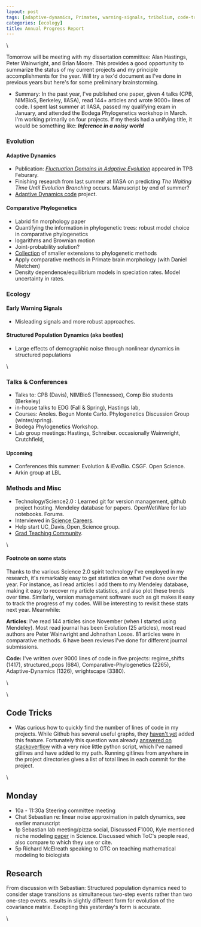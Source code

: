 ```yaml
---
layout: post
tags: [adaptive-dynamics, Primates, warning-signals, tribolium, code-tricks]
categories: [ecology]
title: Annual Progress Report
---
```







 





\




Tomorrow will be meeting with my dissertation committee: Alan Hastings,
Peter Wainwright, and Brian Moore. This provides a good opportunity to
summarize the status of my current projects and my principle
accomplishments for the year. Will try a tex'd document as I've done in
previous years but here's for some preliminary brainstorming.

-   Summary: In the past year, I've published one paper, given 4 talks
    (CPB, NIMBioS, Berkeley, IIASA), read 144+ articles and wrote 9000+
    lines of code. I spent last summer at IIASA, passed my qualifying
    exam in January, and attended the Bodega Phylogenetics workshop in
    March. I'm working primarily on four projects. If my thesis had a
    unifying title, it would be something like: ***Inference in a noisy
    world***

### Evolution

#### Adaptive Dynamics

-   Publication: [*Fluctuation Domains in Adaptive
    Evolution*](http://hdl.handle.net/10.1016/j.tpb.2009.10.003 "doi:10.1016/j.tpb.2009.10.003")
    appeared in TPB Feburary.
-   Finishing research from last summer at IIASA on predicting *The
    Waiting Time Until Evolution Branching* occurs. Manuscript by end of
    summer?
-   [Adaptive Dynamics
    code](http://github.com/cboettig/AdaptiveDynamics "http://github.com/cboettig/AdaptiveDynamics")
    project.

#### Comparative Phylogenetics

-   Labrid fin morphology paper
-   Quantifying the information in phylogenetic trees: robust model
    choice in comparative phylogenetics
-   logarithms and Brownian motion
-   Joint-probability solution?
-   [Collection](http://phylogenetics.uservoice.com/forums/43843-general?lang=en&utm_campaign=Widgets&utm_content=tab-widget&utm_medium=widget&utm_source=phylogenetics.uservoice.com "http://phylogenetics.uservoice.com/forums/43843-general?lang=en&utm_campaign=Widgets&utm_content=tab-widget&utm_medium=widget&utm_source=phylogenetics.uservoice.com")
    of smaller extensions to phylogenetic methods
-   Apply comparative methods in Primate brain morphology (with Daniel
    Mietchen)
-   Density dependence/equilibrium models in speciation rates. Model
    uncertainty in rates.

### Ecology

#### Early Warning Signals

-   Misleading signals and more robust approaches.

#### Structured Population Dynamics (aka beetles)

-   Large effects of demographic noise through nonlinear dynamics in
    structured populations

\

### Talks & Conferences

-   Talks to: CPB (Davis), NIMBioS (Tennessee), Comp Bio students
    (Berkeley)
-   in-house talks to EDG (Fall & Spring), Hastings lab,
-   Courses: Anoles. Begun Monte Carlo. Phylogenetics Discussion Group
    (winter/spring).
-   Bodega Phylogenetics Workshop.
-   Lab group meetings: Hastings, Schreiber. occasionally Wainwright,
    Crutchfield,

#### Upcoming

-   Conferences this summer: Evolution & iEvoBio. CSGF. Open Science.
-   Arkin group at LBL

### Methods and Misc

-   Technology/Science2.0 : Learned git for version management, github
    project hosting. Mendeley database for papers. OpenWetWare for lab
    notebooks. Forums.
-   Interviewed in [Science
    Careers](http://sciencecareers.sciencemag.org/career_magazine/previous_issues/articles/2010_04_09/caredit.a1000036 "http://sciencecareers.sciencemag.org/career_magazine/previous_issues/articles/2010_04_09/caredit.a1000036").
-   Help start UC\_Davis\_Open\_Science group.
-   [Grad Teaching
    Community](http://gtc-blog.blogspot.com/ "http://gtc-blog.blogspot.com/").

\

#### Footnote on some stats

Thanks to the various Science 2.0 spirit technology I've employed in my
research, it's remarkably easy to get statistics on what I've done over
the year. For instance, as I read articles I add them to my Mendeley
database, making it easy to recover my article statistics, and also plot
these trends over time. Similarly, version management software such as
git makes it easy to track the progress of my codes. Will be interesting
to revisit these stats next year. Meanwhile:

**Articles**: I've read 144 articles since November (when I started
using Mendeley). Most read journal has been Evolution (25 articles),
most read authors are Peter Wainwright and Johnathan Losos. 81 articles
were in comparative methods. 6 have been reviews I've done for different
journal submissions.

**Code:** I've written over 9000 lines of code in five projects:
regime\_shifts (1417), structured\_pops (684), Comparative-Phylogenetics
(2265), Adaptive-Dynamics (1326), wrightscape (3380).

\

\

Code Tricks
-----------

-   Was curious how to quickly find the number of lines of code in my
    projects. While Github has several useful graphs, they [haven't
    yet](http://support.github.com/discussions/feature-requests/186-lines-of-code-graph "http://support.github.com/discussions/feature-requests/186-lines-of-code-graph")
    added this feature. Fortunately this question was already [answered
    on
    stackoverflow](http://stackoverflow.com/questions/23907/how-can-i-graph-the-lines-of-code-history-for-git-repo/2854506#2854506 "http://stackoverflow.com/questions/23907/how-can-i-graph-the-lines-of-code-history-for-git-repo/2854506#2854506")
    with a very nice little python script, which I've named gitlines and
    have added to my path. Running gitlines from anywhere in the project
    directories gives a list of total lines in each commit for the
    project.

\

Monday
------

-   10a - 11:30a Steering committee meeting
-   Chat Sebastian re: linear noise approximation in patch dynamics, see
    earlier manuscript
-   1p Sebastian lab meeting/pizza social, Discussed F1000, Kyle
    mentioned niche modeling
    [paper](http://hdl.handle.net/10.1126/science.1187468 "doi:10.1126/science.1187468")
    in Science. Discussed which ToC's people read, also compare to which
    they use or cite.
-   5p Richard McElreath speaking to GTC on teaching mathematical
    modeling to biologists

Research
--------

From discussion with Sebastian: Structured population dynamics need to
consider stage transitions as simultaneous two-step events rather than
two one-step events. results in slightly different form for evolution of
the covariance matrix. Excepting this yesterday's form is accurate.

\

